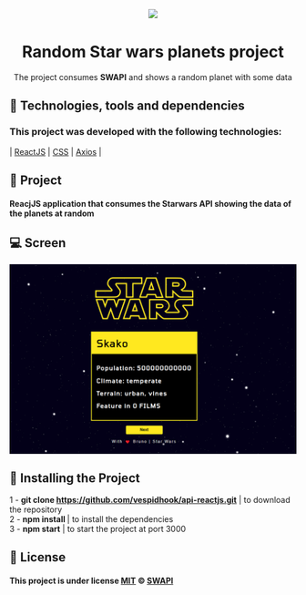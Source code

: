 <p align="center">
  <img  width="400" src="https://wallpapercave.com/wp/mSjF3lW.png">
</p>

<h1 align="center">Random Star wars planets project</h1>
<p align="center">The project consumes <strong>SWAPI</strong> and shows a random planet with some data</p>
<p align="center">

## :rocket: Technologies, tools and dependencies

### This project was developed with the following technologies:

| [ReactJS](https://reactjs.org/)
| [CSS](https://www.w3schools.com/css/)
| [Axios](https://github.com/axios/axios)
|

## :syringe: Project

#### ReacjJS application that consumes the Starwars API showing the data of the planets at random

## :computer: Screen

<img align="center" src="./img/screen.png"></img>

## :round_pushpin: Installing the Project


1 - <strong>git clone https://github.com/vespidhook/api-reactjs.git</strong> | to download the repository <br/>
2 - <strong>npm install </strong> | to install the dependencies<br/>
3 - <strong>npm start</strong> | to start the project at port 3000<br/>

## :memo: License

#### This project is under license [MIT](./LICENSE) &copy; [SWAPI](https://swapi.co/)
